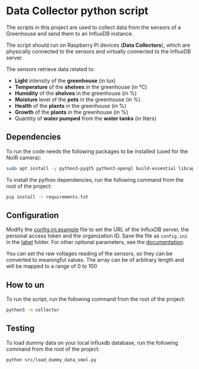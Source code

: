 # Data Collector python script

The scripts in this project are used to collect data from the sensors of a Greenhouse and send them to an InfluxDB instance.

The script should run on Raspberry Pi devices (**Data Collectors**), which are physically connected to the sensors and virtually connected to the InfluxDB server.

The sensors retrieve data related to:

- **Light** intensity of the **greenhouse** (in lux)
- **Temperature** of the **shelves** in the greenhouse (in °C)
- **Humidity** of the **shelves** in the greenhouse (in %)
- **Moisture** level of the **pots** in the greenhouse (in %)
- **Health** of the **plants** in the greenhouse (in %)
- **Growth** of the **plants** in the greenhouse (in %)
- Quantity of **water pumped** from the **water tanks** (in liters)

## Dependencies

To run the code needs the following packages to be installed (used for the NoIR camera):

```bash
sudo apt install -y python3-pyqt5 python3-opengl build-essential libcap-dev libcamera-dev
```

To install the python dependencies, run the following command from the root of the project:

```bash
pip install -r requirements.txt
```

## Configuration

Modify the [config.ini.example](config.ini.example) file to set the URL of the InfluxDB server, the personal access token and the organization ID. Save the file as `config.ini` in the [label](collector) folder.
For other optional parameters, see the [documentation](https://github.com/influxdata/influxdb-client-python).

You can set the raw voltages reading of the sensors, so they can be converted to meaningful values. The array can be of arbitrary length and will be mapped to a range of 0 to 100 <!-- FIXME: update if changes happen in the range -->

## How to un

To run the script, run the following command from the root of the project:

```bash
python3 -m collector
```

## Testing

To load dummy data on your local influxdb database, run the following command from the root of the project:

```bash
python src/load_dummy_data_smol.py
```
